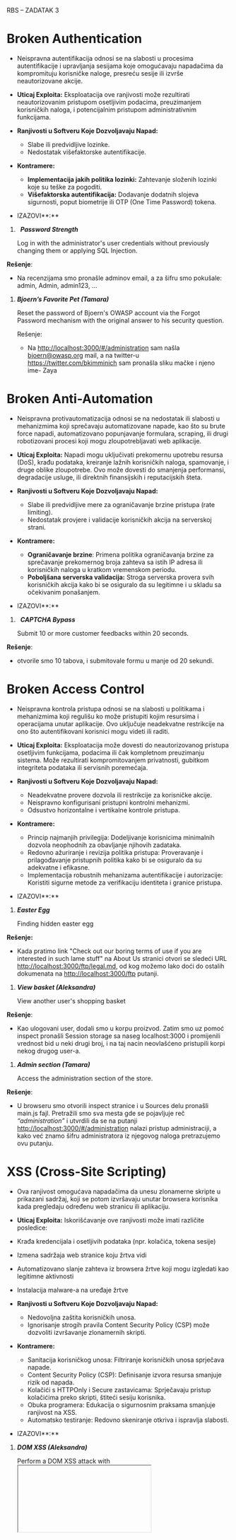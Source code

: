 ﻿RBS – ZADATAK 3
# Broken Authentication
- Neispravna autentifikacija odnosi se na slabosti u procesima autentifikacije i upravljanja sesijama koje omogućavaju napadačima da kompromituju korisničke naloge, presreću sesije ili izvrše neautorizovane akcije.
- **Uticaj Exploita:** Eksploatacija ove ranjivosti može rezultirati neautorizovanim pristupom osetljivim podacima, preuzimanjem korisničkih naloga, i potencijalnim pristupom administrativnim funkcijama.

- **Ranjivosti u Softveru Koje Dozvoljavaju Napad:**
  - Slabe ili predvidljive lozinke.
  - Nedostatak višefaktorske autentifikacije.

- **Kontramere:**
  - **Implementacija jakih politika lozinki:** Zahtevanje složenih lozinki koje su teške za pogoditi.
  - **Višefaktorska autentifikacija:** Dodavanje dodatnih slojeva sigurnosti, poput biometrije ili OTP (One Time Password) tokena.

- IZAZOVI**:**
1. ` `***Password Strength***  

   Log in with the administrator's user credentials without previously changing them or applying SQL Injection.

**Rešenje**: 

- Na recenzijama smo pronašle adminov email, a za šifru smo pokušale: admin, Admin, admin123, ...

1. ***Bjoern’s Favorite Pet (Tamara)***

   Reset the password of Bjoern's OWASP account via the Forgot Password mechanism with the original answer to his security question.

   Rešenje:

   - Na <http://localhost:3000/#/administration> sam našla <bjoern@owasp.org> mail, a na twitter-u <https://twitter.com/bkimminich> sam pronašla sliku mačke i njeno ime- Zaya
# Broken Anti-Automation
- Neispravna protivautomatizacija odnosi se na nedostatak ili slabosti u mehanizmima koji sprečavaju automatizovane napade, kao što su brute force napadi, automatizovano popunjavanje formulara, scraping, ili drugi robotizovani procesi koji mogu zloupotrebljavati web aplikacije.

- **Uticaj Exploita:** Napadi mogu uključivati prekomernu upotrebu resursa (DoS), krađu podataka, kreiranje lažnih korisničkih naloga, spamovanje, i druge oblike zloupotrebe. Ovo može dovesti do smanjenja performansi, degradacije usluge, ili direktnih finansijskih i reputacijskih šteta.

- **Ranjivosti u Softveru Koje Dozvoljavaju Napad:**
  - Slabe ili predvidljive mere za ograničavanje brzine pristupa (rate limiting).
  - Nedostatak provjere i validacije korisničkih akcija na serverskoj strani.

- **Kontramere:**
  - **Ograničavanje brzine**: Primena politika ograničavanja brzine za sprečavanje prekomernog broja zahteva sa istih IP adresa ili korisničkih naloga u kratkom vremenskom periodu.
  - **Poboljšana serverska validacija:** Stroga serverska provera svih korisničkih akcija kako bi se osiguralo da su legitimne i u skladu sa očekivanim ponašanjem.

- IZAZOVI**:**
1. ` `***CAPTCHA Bypass***    

   Submit 10 or more customer feedbacks within 20 seconds.

**Rešenje**: 

- <a name="_int_trzrjoee"></a>otvorile smo 10 tabova, i submitovale formu u manje od 20 sekundi.
# Broken Access Control
- Neispravna kontrola pristupa odnosi se na slabosti u politikama i mehanizmima koji regulišu ko može pristupiti kojim resursima i operacijama unutar aplikacije. Ovo uključuje neadekvatne restrikcije na ono što autentifikovani korisnici mogu videti ili raditi.

- **Uticaj Exploita:** Eksploatacija može dovesti do neautorizovanog pristupa osetljivim funkcijama, podacima ili čak kompletnom preuzimanju sistema. Može rezultirati kompromitovanjem privatnosti, gubitkom integriteta podataka ili servisnih poremećaja.

- **Ranjivosti u Softveru Koje Dozvoljavaju Napad:**
  - Neadekvatne provere dozvola ili restrikcije za korisničke akcije.
  - Neispravno konfigurisani pristupni kontrolni mehanizmi.
  - Odsustvo horizontalne i vertikalne kontrole pristupa.

- **Kontramere:**
  - Princip najmanjih privilegija: Dodeljivanje korisnicima minimalnih dozvola neophodnih za obavljanje njihovih zadataka.
  - Redovno ažuriranje i revizija politika pristupa: Proveravanje i prilagođavanje pristupnih politika kako bi se osiguralo da su adekvatne i efikasne.
  - Implementacija robustnih mehanizama autentifikacije i autorizacije: Koristiti sigurne metode za verifikaciju identiteta i granice pristupa.

- IZAZOVI**:**
1. ***Easter Egg***

   Finding hidden easter egg

**Rešenje:** 

- Kada pratimo link "Check out our boring terms of use if you are interested in such lame stuff" na About Us stranici otvori se sledeći URL <http://localhost:3000/ftp/legal.md>, od kog možemo lako doći do ostalih dokumenata na  <http://localhost:3000/ftp> putanji.

1. ***View basket  (Aleksandra)***

   View another user's shopping basket	

**Rešenje**: 

- Kao ulogovani user, dodali smo u korpu proizvod. Zatim smo uz pomoć inspect pronašli Session storage sa naseg localhost:3000 i promijenili vrednost bid u neki drugi broj, i na taj nacin neovlašćeno pristupili korpi  nekog drugog user-a.

1. ***Admin section (Tamara)***

   Access the administration section of the store.

**Rešenje**: 

- U browseru smo otvorili inspect stranice i u Sources delu pronašli main.js fajl. Pretražili smo sva mesta gde se pojavljuje reč 	*“administration”*  i utvrdili da se na putanji <http://localhost:3000/#/administration> nalazi pristup administraciji, a kako već znamo šifru administratora iz njegovog naloga pretrazujemo ovu putanju.
# XSS (Cross-Site Scripting)  
- Ova ranjivost omogućava napadačima da unesu zlonamerne skripte u prikazani sadržaj, koji se potom izvršavaju unutar browsera korisnika kada pregledaju određenu web stranicu ili aplikaciju.

- **Uticaj Exploita:** Iskorišćavanje ove ranjivosti može imati različite posledice:
- Krađa kredencijala i osetljivih podataka (npr. kolačića, tokena sesije)
- Izmena sadržaja web stranice koju žrtva vidi
- Automatizovano slanje zahteva iz browsera žrtve koji mogu izgledati kao legitimne aktivnosti
- Instalacija malware-a na uređaje žrtve

- **Ranjivosti u Softveru Koje Dozvoljavaju Napad:**
  - Nedovoljna zaštita korisničkih unosa.
  - Ignorisanje strogih pravila Content Security Policy (CSP) može dozvoliti izvršavanje zlonamernih skripti.

- **Kontramere:**
  - Sanitacija korisničkog unosa: Filtriranje korisničkih unosa sprječava napade.
  - Content Security Policy (CSP): Definisanje izvora resursa smanjuje rizik od napada.
  - Kolačići s HTTPOnly i Secure zastavicama: Sprječavaju pristup kolačićima preko skripti, štiteći sesiju korisnika.
  - Obuka programera: Edukacija o sigurnosnim praksama smanjuje ranjivost na XSS.
  - Automatsko testiranje: Redovno skeniranje otkriva i ispravlja slabosti.

- IZAZOVI**:**
1. ***DOM XSS (Aleksandra)***

   Perform a DOM XSS attack with <iframe src="javascript:alert(`xss`)">.

**Rešenje:** 

- U pretraživaču unesemo kod umesto reči i prikaze nam se neadekvatan odgovor stranice u vidu frama.
# Improper Input Validation  
- Nepravilna validacija ulaza odnosi se na propust u web aplikaciji ili softveru da adekvatno proveri ili odbaci ulazne podatke. To omogućava napadačima da iskoriste ove slabosti za izvođenje hakerskih akcija.

- **Uticaj Exploita:** Eksploatacija može dovesti do različitih napada, uključujući izvršavanje proizvoljnog koda, otkrivanje informacija, i poricanje usluge (DoS).

- **Ranjivosti u Softveru Koje Dozvoljavaju Napad:**
  - Neadekvatna filtracija ulaznih podataka.
  - Nedostatak verifikacije formata i granica ulaznih podataka.
  - Slabo upravljanje greškama koje omogućuju detalje o internoj implementaciji.

- **Kontramere:**
  - Validacija: Primena stroge validacije na svim ulazima, uključujući tip, dužinu, format i granice.
  - Sanitacija ulaza: Korištenje biblioteka za sanitaciju da bi se ulazi očistili pre njihove upotrebe.
  - Sigurno upravljanje greškama: Konfigurisanje aplikacije da pravilno upravlja greškama bez otkrivanja osetljivih informacija.

- IZAZOVI**:**
1. ***Payback Time (Aleksandra)***

   Place an order that makes you rich.

**Rešenje:** 

- Kao ulogovani user dodali smo jedan artikal u korpu. Zatim smo u inspect networks panelu videli zahtev i na osnovu njega dobili id tacno tog artikla. Poslali smo PUT zahtev preko insomnie kom smo prosledili novu vrednost količine artikla (-100). Nakon toga smo izvršili transakciju i ostvarili dodatnu sumu novca.



1. ***Admin Registration (Tamara)***

   Register as a user with administrator privileges.

**Rešenje:** 

- Prvo smo otvorili inspect stranice kako bismo pratili zahteve koji se šalju prilikom registracije. U Network sekciji primecujemo da se poslao POST zahtev koji ima putanju <http://localhost:3000/api/Users/>. Sada mozemo manipulisati podacima iz insomnije tako sto POST zahtevom pošaljemo informacije {"email":"admin","password":"admin","role":"admin"} i na taj način smo registrovali admina.
# Sensitive Data Exposure
- Izlaganje osetljivih podataka odnosi se na osetljive podatke (kao što su lozinke, kreditne kartice, lični identifikatori itd.) koji nisu adekvatno zaštićeni i postaju dostupni neovlašćenim licima. Ovaj tip ranjivosti može nastati zbog niza problema u sigurnosnim politikama, konfiguraciji ili nedostatku sigurnosnih mera.
- **Uticaj Exploita:** Eksploatacija ove vrste ranjivosti može dovesti do krađe identiteta, financijske štete za pojedince čiji su podaci kompromitovani, ili pravne i reputacijske štete za organizaciju koja je dozvolila takvo izlaganje.

- **Ranjivosti u Softveru Koje Dozvoljavaju Napad:**
  - Lozinke, tokeni ili kreditne kartice koji se čuvaju u nešifrovanom formatu.
  - Upotreba HTTP umesto HTTPS može omogućiti presretanje osetljivih podataka.
  - Neadekvatne kontrole koje dozvoljavaju neovlašćenim licima pristup osetljivim podacima.
  - Slabo konfigurisani sistemi koji izlažu osetljive podatke.

- **Kontramere:**
- Osetljivi podaci treba da budu šifrovani prilikom skladištenja i prenosa (TLS/SSL).
- Implementacija višefaktorske autentifikacije, jake politike lozinki, i minimalnih privilegija za pristup podacima.
- Korišćenje sigurnih mehanizama za upravljanje sesijama, uključujući sigurne kolačiće, i redovno ažuriranje i poništavanje sesija.
- Redovno pregledanje i ažuriranje konfiguracija servera, aplikacija i baza podataka.
- Implementacija rešenja za praćenje i reviziju pristupa podacima.

- IZAZOVI**:**
1. ***Access Log (Aleksandra)***

Gain access to any access log file of the server.

**Rešenje:** 

- Pronasli smo log fajl datoteku korišćenjem resenja zadatka gde smo pristupili poverljivom dokumentu na  <http://localhost:3000/ftp>. Uvidjamo jednu datoteku incident-support.kdbx koja nam govori da postoji support tim, pa koristimo <http://localhost:3000/support/logs> kako bismo dosli do log fajlova.

1. ***Confidential Document (Tamara)***

Access a confidential document.

**Rešenje:** 

- Na stranici About us pronašli smo link *Check out our boring terms of use if you are interested in such lame stuff,* koji nas redirektuje na stranicu <http://localhost:3000/ftp/legal.md.> Istraživanjem ovog linka pronalazimo jos fajlova na putanji http://localhost:3000/ftp od kojih je acquisitions.md poverljiv dokument.

1. ***Meta Geo Stalking (Anita)***
- Determine the answer to John's security question by looking at an upload of him to the Photo Wall and use it to reset his password via the Forgot Password mechanism.
- **Rešenje:** 
  - U photo-wall smo pronašli johnovu sliku i preuzeli je. Uz pomoć alata metadata2go smo pročitali metadata te slike. Našli smo tačnu poziciju gde je slika uslikana i pokušali da se ulogujemo kao john ali sa zaboravljenom šifrom gde smo na security pitanje odgovorili sa lokacijom gde je uslikana ta slika.
# Unvalidated Redirects  
- Nevalidirani preusmeravanja javljaju se kada web aplikacija prihvata neovlašćene ulazne parametre koji mogu uzrokovati preusmeravanje korisnika na nepouzdane web stranice. To omogućava napadačima da korisnike preusmere na rizične stranice.  
- **Uticaj Exploita:** Ova ranjivost može dovesti do phishing napada, krađe osetljivih informacija, i instalacije malvera. Napadači koriste ovo za manipulisanje korisničkim poverenjem i legitimnošću originalne stranice.

- **Ranjivosti u Softveru Koje Dozvoljavaju Napad:**
  - Aplikacije koje koriste korisnički unos za upravljanje URL destinacijama bez adekvatne validacije.
  - Nedostatak mehanizama za proveru validnostiURL adresa pre nego što se korisnici preusmere.

- **Kontramere:**
- Ograničavanje mogućnosti preusmeravanja samo na utvrđene, pouzdane URL adrese.
- Izbegavati slanje korisnika direktno na spoljne stranice.
- Informisanje korisnika o preusmeravanju i pružanje detalja o destinaciji pre nego što se preusmeravanje dogodi.

- IZAZOVI**:**
1. ***Allowlist Bypass (Aleksandra)***

Enforce a redirect to a page you are not supposed to redirect to.

**Rešenje:** 

- Koristimo link <http://localhost:3000/redirect?to=http://youtube.com?pwned=https://github.com/juice-shop/juice-shop> kako bismo redirektovali na željenu stranicu.
# Security through Obscurity
- Security through Obscurity odnosi se na praksu oslanjanja na tajnost dizajna ili implementacije kao glavni sigurnosni mehanizam. Ovaj pristup pokušava da sakrije važne detalje o softverskim sistemima, poput algoritama, protokola ili ključeva, pretpostavljajući da ako napadač ne zna strukturu sistema, neće moći efikasno da ga napadne.

- **Uticaj Exploita:** Ako detalji ove skrivene implementacije budu otkriveni, što je često samo pitanje vremena, sistem postaje izuzetno ranjiv jer se ne oslanja na dokazane metode zaštite, već na tajnost.

- **Ranjivosti u Softveru Koje Dozvoljavaju Napad:**
  - Oslanjanje na neobjavljene ili neproverene metode zaštite.
  - Nedostatak transparentnosti u sigurnosnim mehanizmima koji mogu skrivati slabosti.

- **Kontramere:**
  - Primena standardizovanih i otvoreno proverenih sigurnosnih praksi: Koristiti dobro dokumentovane i zajednicom podržane sigurnosne protokole i metode.
  - Redovna sigurnosna provera i revizija: Održavanje sistema prozirnim kroz redovne revizije i testiranje probojnosti koje mogu identifikovati i ispraviti potencijalne slabosti.
  - Slojevita sigurnost: Implementacija više nezavisnih sigurnosnih slojeva koji ne zavise isključivo na nejasnosti ili tajnosti komponenti.

- ## IZAZOVI:
1. ***Privacy Policy Inspection (Tamara)***
- Prove that you actually read our privacy policy.
- Rešenje:
  - Nakon pažljivog čitanja politike sigurnosti i prevlačenjem miša preko reči, otrkili smo da na neke fraze se pojavljuje neko osvetljenje. Kada spojimo te fraze one formiraju rečenicu: We may also, instruct you, to refuse all, reasonably necessary and responsibility. Ako se vodimo zadatkom Nested Easter egg i formiramo link od ovih reči: <http://localhost:3000/we/may/also/instruct/you/to/refuse/all/reasonably/necessary/responsibility> , kada ga posetimo rešićemo izazov.
# Miscellaneous
- Kategorija "Miscellaneous" obuhvata različite sigurnosne slabosti koje ne spadaju nužno u konvencionalne kategorije napada. Ove slabosti mogu uključivati specifične konfiguracijske greške, rijetke sigurnosne propuste, ili zanemarene aspekte sigurnosti koji mogu biti specifični za određenu implementaciju ili okruženje.

- **Uticaj Exploita:** Zbog raznolikosti ranjivosti koje spadaju u ovu kategoriju, uticaj može varirati od manjih poremećaja do ozbiljnih sigurnosnih incidenata, uključujući gubitak podataka, neautorizovani pristup, ili potpunu kompromitaciju sistema.

- **Ranjivosti u Softveru Koje Dozvoljavaju Napad:**
  - Nesigurne ili neadekvatne konfiguracije sistema.
  - Zanemarivanje sigurnosnih patcheva ili ažuriranja.
  - Specifični propusti u dizajnu ili arhitekturi koji nisu široko poznati ili dokumentovani.

- **Kontramere:**
  - Temeljna sigurnosna analiza i revizija: Redovno pregledanje i analiziranje svih aspekata sistema kako bi se identifikovali i ispravili nekonvencionalni sigurnosni propusti.
  - Kontinuirano obrazovanje i osposobljavanje: Održavanje tehničkog tima informisanim o najnovijim sigurnosnim praksama i potencijalnim neobičnim ranjivostima.
  - Prilagođene sigurnosne politike: Razvoj i implementacija sigurnosnih politika koje su specifične za okruženje i tehnologiju koje se koriste, uzimajući u obzir jedinstvene aspekte svakog sistema.

- ## IZAZOVI:
1. ***Security Policy (Anita)***
- Behave like any "white-hat" should before getting into the action.
- **Rešenje:** 
  - Da bi bili etički haker prvo treba da se konsultujemo sa vlasnikom sajta, pa smo poslali mejl na donotreply@owasp-juice.shop

# Injection
- Injekcija se odnosi na sigurnosni propust koji se javlja kada napadač unese (injektuje) štetni kod u program koji se zatim interpretira ili izvršava od strane aplikacije. Ovo može biti SQL injekcija, skriptna injekcija (kao što je XSS), ili injekcija komandne linije, među ostalima.

- **Uticaj Exploita:** Injekcija može dovesti do neautorizovanog pristupa podacima, manipulacije ili uništavanja podataka, preuzimanja kontrole nad sistemima, i drugih štetnih posledica.

- **Ranjivosti u Softveru Koje Dozvoljavaju Napad:**
  - Neadekvatno sanitiranje, filtriranje ili validacija korisničkog unosa.
  - Upotreba dinamički sastavljenih upita ili komandi koje uključuju nevalidirane ulaze.
  - Nedostatak upotrebe parametrizovanih upita ili drugih sigurnih metodologija kod pristupa bazama podataka.

- **Kontramere:**
  - Koristiti parametrizovane upite: Za SQL baze podataka, koristiti parametrizovane upite ili ORM (Object-Relational Mapping) alate koji automatski primenjuju ovu praksu.
  - Sanitacija i validacija ulaza: Rigorozno sanitiranje i validacija svih korisničkih ulaza pre njihove obrade ili uključivanja u upite ili komande.
  - Minimalne privilegije: Ograničavanje prava i privilegija za aplikacije i baze podataka tako da čak i ako dođe do injekcije, šteta može biti minimizirana.

- ## IZAZOVI:
1. ***Login Jim (Anita)***
- Log in with Jim's user account.
- **Rešenje:**
  - U recenzijama smo našli Jimov mejl i na njegov mejl dodali ‘--,  a u šifru upisali bilo šta
# Security Misconfiguration 
- Pogrešna konfiguracija sigurnosti javlja se kada sigurnosne postavke nisu pravilno postavljene ili su zadržane podrazumevane opcije, što ostavlja sistem ranjivim. To može uključivati nesigurne postavke u aplikacijama, serverima, bazama podataka, i drugoj infrastrukturi.

- **Uticaj Exploita:** Ove slabosti mogu omogućiti neautorizovan pristup, izlaganje osetljivih podataka, ili manipulaciju sistemom. Pogrešna konfiguracija može dovesti do raznih sigurnosnih incidenata, uključujući krađu podataka, izvršavanje neautorizovanog koda, i servisne napade (DoS).

- **Ranjivosti u Softveru Koje Dozvoljavaju Napad:**
- Nepotrebno omogućene funkcije ili portovi.
- Nedostatak redovnih sigurnosnih ažuriranja i patcheva.

- **Kontramere:**
  - Redovno ažuriranje i održavanje: Primena najnovijih sigurnosnih patcheva i ažuriranja za sve komponente sistema.
  - Minimalan pristup i funkcionalnost: Deaktiviranje nepotrebnih usluga, portova, i funkcija koje mogu predstavljati sigurnosni rizik.
- ## IZAZOVI:
1. ***Deprecated Interface (Anita)***
- Use a deprecated B2B interface that was not properly shut down.
- **Rešenje:** 
  - Ušli smo na formu za žalbe. Kada želimo da izaberemo dokument, dozvoljeni tipovi su samo pdf i zip fajlovi. Medjutim ukoliko se u imenu datoteke stavi \*.xml ili neki drugi tp, može se izabrati i datoteka tog tipa. Kada se pred takva datoteka dolazi do željene greške.

# Cryptographic Issues
- ` `Kriptografski problemi nastaju kada implementacija kriptografskih funkcija u softveru nije izvršena ispravno, što može uključivati korišćenje slabih algoritama, neadekvatno upravljanje ključevima, ili nepravilnu primenu kriptografskih protokola.

- **Uticaj Exploita:** Slabe ili pogrešno implementirane kriptografske metode mogu dovesti do otkrivanja ili manipulacije osetljivim podacima, što može rezultirati gubitkom privatnosti, finansijskim gubicima, ili drugim sigurnosnim incidentima.

- **Ranjivosti u Softveru Koje Dozvoljavaju Napad:**
  - Korišćenje zastarelih ili kompromitovanih kriptografskih algoritama.
  - Implementacija kriptografskih protokola bez pridržavanja najboljih praksi, kao što su nedovoljno slučajni generatori brojeva za kriptografiju.

- **Kontramere:**
  - Korišćenje jakih, modernih kriptografskih algoritama: Oslanjanje na industrijske standarde i preporučene kriptografske algoritme koji su provereno otporni na napade.
  - Redovna revizija i testiranje: Sprovođenje redovnih sigurnosnih revizija i testiranja penetracije kako bi se osiguralo da kriptografske mere ostaju sigurne i efikasne.

- ## IZAZOVI:
1. ***Nested Easter egg (Anita)***
- Apply some advanced cryptanalysis to find the real easter egg.
- **Rešenje:**
  - Kada smo pronašli kriptoavan string, prvo smo dekodovali pomoću Base 64 i dobili: /gur/qrif/ner/fb/shaal/gurl/uvq/na/rnfgre/rtt/jvguva/gur/rnfgre/rtt. Medjutim ovo nije rešenje, pa smo uvideli izraze koji se ponavljaju - znači da oni predstavljaju učestale reči. Pretpostavili smo da su slova pomerena za nekoliko mesta i dekodovali smo pomoću ROT-13 i dobili na kraju: /the/devs/are/so/funny/they/hid/an/easter/egg/within/the/easter/egg.

